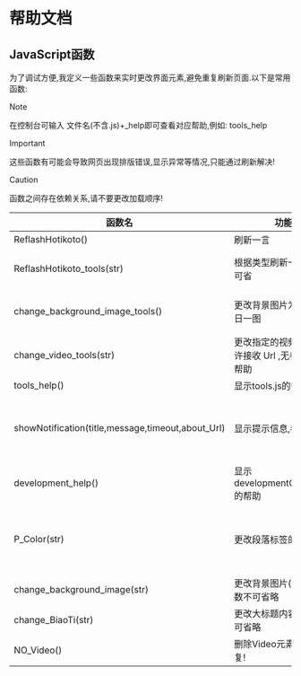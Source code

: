 # 帮助文档

## JavaScript函数

为了调试方便,我定义一些函数来实时更改界面元素,避免重复刷新页面.以下是常用函数:

> [!NOTE]
>
> 在控制台可输入 文件名(不含.js)+_help即可查看对应帮助,例如: tools_help

> [!IMPORTANT]
>
> 这些函数有可能会导致网页出现排版错误,显示异常等情况,只能通过刷新解决!

> [!CAUTION]
>
> 函数之间存在依赖关系,请不要更改加载顺序!

| 函数名                                            | 功能                                            | 所在文件              | 备注                                                         |
| ------------------------------------------------- | ----------------------------------------------- | --------------------- | ------------------------------------------------------------ |
| ReflashHotikoto()                                 | 刷新一言                                        | yiyan.js              |                                                              |
| ReflashHotikoto_tools(str)                        | 根据类型刷新一言,参数可省                       | tools.js              | 参考[Hitokoto_类型](https://developer.hitokoto.cn/sentence/#%E8%AF%B7%E6%B1%82%E5%8F%82%E6%95%B0) |
| change_background_image_tools()                   | 更改背景图片为Bing每日一图                      | tools.js              | 会删除Video元素                                              |
| change_video_tools(str)                           | 更改指定的视频背景,允许接收 Url ,无参数显示帮助 | tools.js              |                                                              |
| tools_help()                                      | 显示tools.js的帮助                              | tools.js              |                                                              |
| showNotification(title,message,timeout,about_Url) | 显示提示信息,参数可省                           | Notify.js             | 参数(标题,信息,显示时间,要跳转的Url)                         |
| development_help()                                | 显示developmentConsole.js的帮助                 | developmentConsole.js |                                                              |
| P_Color(str)                                      | 更改段落标签的字体颜色                          | developmentConsole.js | 存在BUG,右侧栏目无法更改颜色                                 |
| change_background_image(str)                      | 更改背景图片(路径),参数不可省略                 | developmentConsole.js |                                                              |
| change_BiaoTi(str)                                | 更改大标题内容,参数不可省略                     | developmentConsole.js |                                                              |
| NO_Video()                                        | 删除Video元素,不可恢复!                         | developmentConsole.js |                                                              |
